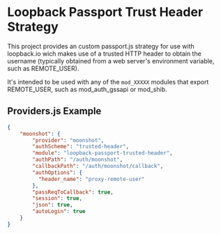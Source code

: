 # Loopback Passport Trust Header Strategy

This project provides an custom passport.js strategy for use with loopback.io wich makes use of a trusted HTTP header to obtain the username (typically obtained from a web server's environment variable, such as REMOTE_USER).

It's intended to be used with any of the `mod_XXXXX` modules that export REMOTE_USER, such as mod_auth_gssapi or mod_shib.

## Providers.js Example
```json
{
    "moonshot": {
        "provider": "moonshot",
        "authScheme": "trusted-header",
        "module": "loopback-passport-trusted-header",
        "authPath": "/auth/moonshot",
        "callbackPath": "/auth/moonshot/callback",
        "authOptions": {
          "header_name": "proxy-remote-user"
        },
        "passReqToCallback": true,
        "session": true,
        "json": true,
        "autoLogin": true
    }
}
```
